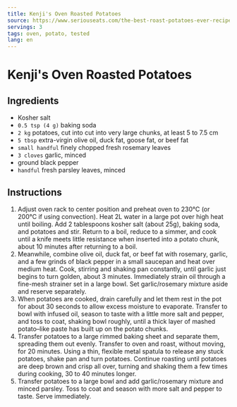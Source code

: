 ```yaml
---
title: Kenji's Oven Roasted Potatoes
source: https://www.seriouseats.com/the-best-roast-potatoes-ever-recipe
servings: 3
tags: oven, potato, tested
lang: en
---
```


# Kenji's Oven Roasted Potatoes

## Ingredients

- Kosher salt
- `0.5 tsp (4 g)` baking soda
- `2 kg` potatoes, cut into cut into very large chunks, at least 5 to 7.5 cm
- `5 tbsp` extra-virgin olive oil, duck fat, goose fat, or beef fat
- `small handful` finely chopped fresh rosemary leaves
- `3 cloves` garlic, minced
- ground black pepper
- `handful` fresh parsley leaves, minced

## Instructions

1. Adjust oven rack to center position and preheat oven to 230°C (or 200°C if using convection). Heat 2L water in a large pot over high heat until boiling. Add 2 tablespoons kosher salt (about 25g), baking soda, and potatoes and stir. Return to a boil, reduce to a simmer, and cook until a knife meets little resistance when inserted into a potato chunk, about 10 minutes after returning to a boil.
1. Meanwhile, combine olive oil, duck fat, or beef fat with rosemary, garlic, and a few grinds of black pepper in a small saucepan and heat over medium heat. Cook, stirring and shaking pan constantly, until garlic just begins to turn golden, about 3 minutes. Immediately strain oil through a fine-mesh strainer set in a large bowl. Set garlic/rosemary mixture aside and reserve separately.
1. When potatoes are cooked, drain carefully and let them rest in the pot for about 30 seconds to allow excess moisture to evaporate. Transfer to bowl with infused oil, season to taste with a little more salt and pepper, and toss to coat, shaking bowl roughly, until a thick layer of mashed potato–like paste has built up on the potato chunks.
1. Transfer potatoes to a large rimmed baking sheet and separate them, spreading them out evenly. Transfer to oven and roast, without moving, for 20 minutes. Using a thin, flexible metal spatula to release any stuck potatoes, shake pan and turn potatoes. Continue roasting until potatoes are deep brown and crisp all over, turning and shaking them a few times during cooking, 30 to 40 minutes longer.
1. Transfer potatoes to a large bowl and add garlic/rosemary mixture and minced parsley. Toss to coat and season with more salt and pepper to taste. Serve immediately.
